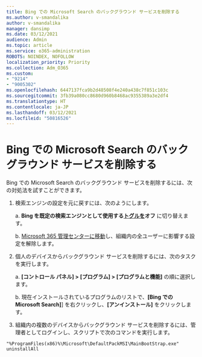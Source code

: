 ```yaml
---
title: Bing での Microsoft Search のバックグラウンド サービスを削除する
ms.author: v-smandalika
author: v-smandalika
manager: dansimp
ms.date: 03/12/2021
audience: Admin
ms.topic: article
ms.service: o365-administration
ROBOTS: NOINDEX, NOFOLLOW
localization_priority: Priority
ms.collection: Adm_O365
ms.custom:
- "9214"
- "9005302"
ms.openlocfilehash: 6447137fca9b2d48508f4e240a438c7f851c103c
ms.sourcegitcommit: 3fb39a080cc8680d960b8468ac9355389a3e2df4
ms.translationtype: HT
ms.contentlocale: ja-JP
ms.lasthandoff: 03/12/2021
ms.locfileid: "50816526"
---
```

# <a name="remove-the-background-service-for-microsoft-search-in-bing"></a>Bing での Microsoft Search のバックグラウンド サービスを削除する

Bing での Microsoft Search のバックグラウンド サービスを削除するには、次の対処法を試すことができます。

1. 検索エンジンの設定を元に戻すには、次のようにします。

    a. **Bing を既定の検索エンジンとして使用する[トグルを](https://docs.microsoft.com/deployoffice/microsoft-search-bing#change-whether-bing-is-the-default-search-engine-for-google-chrome)オフ** に切り替えます。

    b. [Microsoft 365 管理センターに移動](https://docs.microsoft.com/deployoffice/microsoft-search-bing#configure-the-setting-in-the-microsoft-365-admin-center-to-allow-the-extension-to-be-installed)し、組織内の全ユーザーに影響する設定を解除します。

2. 個人のデバイスからバックグラウンド サービスを削除するには、次のタスクを実行します。

    a. **[コントロール パネル] > [プログラム] > [プログラムと機能]** の順に選択します。

    b. 現在インストールされているプログラムのリストで、**[Bing での Microsoft Search]**] を右クリックし、**[アンインストール]** をクリックします。

3. 組織内の複数のデバイスからバックグラウンド サービスを削除するには、管理者としてログインし、スクリプトで次のコマンドを実行します。 

`"%ProgramFiles(x86)%\Microsoft\DefaultPackMSI\MainBootStrap.exe" uninstallAll`
